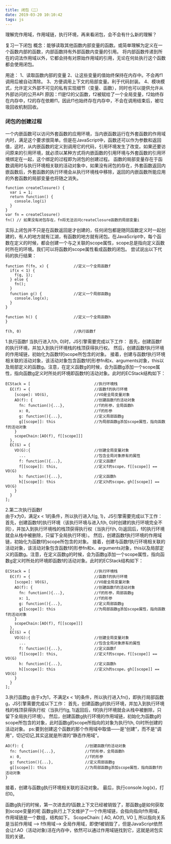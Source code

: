 ```yaml
---
title: 闭包（二）
date: 2019-03-20 10:10:42
tags: js
---
```

理解完作用域，作用域链，执行环境，再来看闭包，会不会有什么新的理解？

复习一下闭包
概念：能够读取其他函数内部变量的函数。或简单理解为定义在一个函数内部的函数，内部函数持有外部函数内变量的引用。
将内部函数传递到所在的词法作用域以外，它都会持有对原始作用域的引用，无论在何处执行这个函数都会使用闭包。

<!-- more -->

用途：
    1、读取函数内部的变量
    2、让这些变量的值始终保持在内存中。不会再f1调用后被自动清除。
    3、方便调用上下文的局部变量。利于代码封装。
    4、模块模式，允许定义外部不可见的私有实现细节（变量、函数），同时也可以提供允许从外部访问的公开API
原因：f1是f2的父函数，f2被赋给了一个全局变量，f2始终存在内存中，f2的存在依赖f1，因此f1也始终存在内存中，不会在调用结束后，被垃圾回收机制回收。

### 闭包的创建过程

一个内嵌函数可以访问外套函数的应用环境，当内嵌函数运行在外套函数的作用域内时，满足这个要求很简单。但是在JavaScript中，函数还可以作为参数和返回值，这时，从内嵌函数的定义到调用它的代码，引用环境发生了改变。如果还要访问原来的引用环境，就必须以某种方式将内嵌函数的引用环境与外套函数的引用环境绑定在一起，这个绑定的过程即为闭包的创建过程。
函数的局部变量存在于函数调用时与执行环境相关联的活动对象中，如果没有闭包的存在，外套函数返回内嵌函数后，外套函数的执行环境会从执行环境栈中移除，返回的内嵌函数所能应用的外套函数的局部变量也将随之消失。

    function createClosure() {
      var i = 1;
      return function() {
        console.log(i)
      }
    }
    var fn = createClosure()
    fn() // 如果没有闭包存在，fn将无法访问createClosure函数的局部变量i
实际上闭包并不只是在函数返回是才创建的，任何闭包都是随同函数定义时一起创建的，有人的地方就有江湖，有函数的地方就有闭包。在JavaScript中，每个函数在定义的时候，都会创建一个与之关联的scope属性，scope总是指向定义函数时所在的环境。我们可以将函数的scope属性看成函数的闭包。
尝试说出以下代码的执行结果：

    function f(fn, x) {           //定义一个全局函数f
      if(x < 1) {
        f(g, 1);
      } else {
        fn();
      }
      function g() {              //定义一个局部函数g
        console.log(x);
      }
    }
    
    function h() {                //定义一个全局函数h
    }
    
    f(h, 0)                       //执行函数f
1.执行函数f
当执行进入f(h, 0)时，JS引擎需要完成以下工作：
首先，创建函数f的执行环境，并加入到执行环境栈的栈顶获得执行权。
然后，创建函数f执行环境的作用域链，初始化为函数f的scope所包含的对象。
接着，创建与函数f执行环境相关联的活动对象，该活动对象包含函数f的形参fn和x、arguments对象，this以及局部定义的函数g。注意，在定义函数g的时候，会为函数g添加一个scope属性，指向函数g定义时所处的环境即函数f的活动对象。此时的ECStack结构如下：

    ECStack = [                            //执行环境栈
      EC(f) = {                            //函数f的执行环境
        [scope]: VO(G),                    //VO是全局变量对象
        AO(f): {                           //创建函数f的活动对象
          fn: function(){...},             //f的形参，全局函数h
          x: 0,                            //f的形参
          g: function(){...},              //定义局部函数g
          g[[scope]]: this                 //为局部函数g添加scope属性，指向函数f的活动对象
        }
        scopeChain:[AO(f), f[[scope]]]
      },
      EC(G) = {
        VO(G):{                            //创建全局变量对象
          ...                              //包含全局对象原有的属性
          f: function(){...},              //定义函数f
          f[[scope]]: this,                //定义f的scope，f[[scope]] == VO(G)
          h: function(){...},              //定义函数h
          h[[scope]]: this                 //定义h的scope，gh[[scope]] == VO(G)
        }
      }
    ];
    
2.第二次执行函数f    
由于x为0，满足x < 1的条件，所以执行进入f(g, 1)，JS引擎需要完成以下工作：
首先，创建函数f的执行环境（该执行环境与进入f(h, 0)时创建的执行环境完全不同），并加入到执行环境栈的栈顶获得执行权（当执行f(h, 0)返回后，f的执行环境就会从栈中被删除，只留下全局执行环境）。
然后，创建函数f执行环境的作用域链，初始化为函数f的scope所包含的对象。
接着，创建与函数f执行环境相关联的活动对象，该活动对象包含函数f的形参fn和x、arguments对象，this以及局部定义的函数g。注意，在定义函数g的时候，会为函数g添加一个scope属性，指向函数g定义时所处的环境即函数f的活动对象。此时的ECStack结构如下：
    
    ECStack = [                            //执行环境栈
      EC(f) = {                            //函数f的执行环境
        [scope]: VO(G),                    //VO是全局变量对象
        AO(f): {                           //创建函数f的活动对象
          fn: function(){...},             //f的形参，局部函数g
          x: 1,                            //f的形参
          g: function(){...},              //定义局部函数g
          g[[scope]]: this                 //为局部函数g添加scope属性，指向函数f的活动对象
        }
        scopeChain:[AO(f), f[[scope]]]
      },
      EC(G) = {
        VO(G):{                            //创建全局变量对象
          ...                              //包含全局对象原有的属性
          f: function(){...},              //定义函数f
          f[[scope]]: this,                //定义f的scope，f[[scope]] == VO(G)
          h: function(){...},              //定义函数h
          h[[scope]]: this                 //定义h的scope，gh[[scope]] == VO(G)
        }
      }
    ];
3.执行函数g
由于x为1，不满足x < 1的条件，所以执行进入fn()，即执行局部函数g，JS引擎需要完成以下工作：
首先，创建函数g的执行环境，并加入到执行环境栈的栈顶获得执行权（当执行f(g, 1)返回后，f的执行环境就会从栈中被删除，只留下全局执行环境）。
然后，创建函数g执行环境的作用域链，初始化为函数g的scope所包含的对象，此时函数g的scope所指向的对象为执行f(h, 0)时所创建的活动对象。
ps:要到创建这个函数的那个作用域中取值——是“创建”，而不是“调用”，切记切记,其实这就是所谓的“静态作用域”。
    
    AO(f): {                           //创建函数f的活动对象
      fn: function(){...},             //f的形参，全局函数h
      x: 0,                            //f的形参
      g: function(){...},              //定义局部函数g
      g[[scope]]: this                 //为局部函数g添加scope属性，指向函数f的活动对象
    }

接着，创建与函数g执行环境相关联的活动对象。
最后，执行console.log(x)，打印0。

函数g执行的时候，第一次进去的f函数上下文已经被销毁了，那函数g是如何获取到scope变量的呢
函数g执行上下文维护了一个作用域链，会指向指向f作用域，作用域链是一个数组，结构如下。
ScopeChain: [ AO, AO(f), VO ],
所以指向关系是当前作用域 --> f作用域--> 全局作用域，即使f被销毁了，但是JavaScript依然会让f.AO（活动对象)活在内存中，依然可以通过作用域链找到它，这就是闭包实现的关键。
















